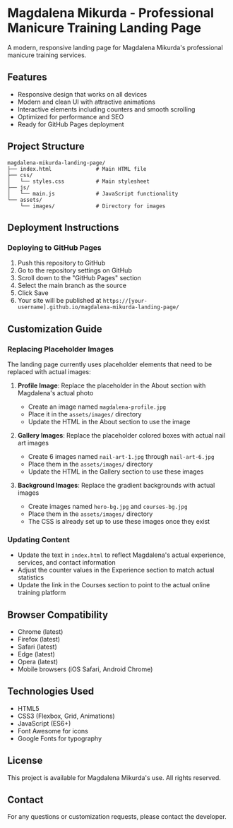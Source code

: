 # Magdalena Mikurda - Professional Manicure Training Landing Page

A modern, responsive landing page for Magdalena Mikurda's professional manicure training services.

## Features

- Responsive design that works on all devices
- Modern and clean UI with attractive animations
- Interactive elements including counters and smooth scrolling
- Optimized for performance and SEO
- Ready for GitHub Pages deployment

## Project Structure

```
magdalena-mikurda-landing-page/
├── index.html              # Main HTML file
├── css/
│   └── styles.css          # Main stylesheet
├── js/
│   └── main.js             # JavaScript functionality
└── assets/
    └── images/             # Directory for images
```

## Deployment Instructions

### Deploying to GitHub Pages

1. Push this repository to GitHub
2. Go to the repository settings on GitHub
3. Scroll down to the "GitHub Pages" section
4. Select the main branch as the source
5. Click Save
6. Your site will be published at `https://[your-username].github.io/magdalena-mikurda-landing-page/`

## Customization Guide

### Replacing Placeholder Images

The landing page currently uses placeholder elements that need to be replaced with actual images:

1. **Profile Image**: Replace the placeholder in the About section with Magdalena's actual photo
   - Create an image named `magdalena-profile.jpg`
   - Place it in the `assets/images/` directory
   - Update the HTML in the About section to use the image

2. **Gallery Images**: Replace the placeholder colored boxes with actual nail art images
   - Create 6 images named `nail-art-1.jpg` through `nail-art-6.jpg`
   - Place them in the `assets/images/` directory
   - Update the HTML in the Gallery section to use these images

3. **Background Images**: Replace the gradient backgrounds with actual images
   - Create images named `hero-bg.jpg` and `courses-bg.jpg`
   - Place them in the `assets/images/` directory
   - The CSS is already set up to use these images once they exist

### Updating Content

- Update the text in `index.html` to reflect Magdalena's actual experience, services, and contact information
- Adjust the counter values in the Experience section to match actual statistics
- Update the link in the Courses section to point to the actual online training platform

## Browser Compatibility

- Chrome (latest)
- Firefox (latest)
- Safari (latest)
- Edge (latest)
- Opera (latest)
- Mobile browsers (iOS Safari, Android Chrome)

## Technologies Used

- HTML5
- CSS3 (Flexbox, Grid, Animations)
- JavaScript (ES6+)
- Font Awesome for icons
- Google Fonts for typography

## License

This project is available for Magdalena Mikurda's use. All rights reserved.

## Contact

For any questions or customization requests, please contact the developer.